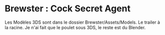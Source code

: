 # Brewster : Cock Secret Agent

Les Modèles 3DS sont dans le dossier Brewster/Assets/Models. Le trailer à la racine.
Je n'ai fait que le poulet sous 3DS, le reste est du Blender.

